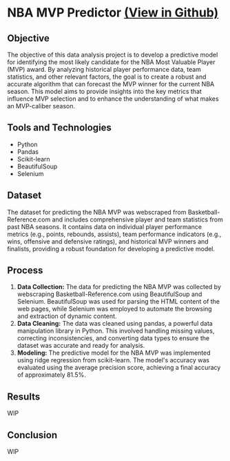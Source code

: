 # NBA MVP Predictor [(View in Github)](https://github.com/iantavarez/iantavarez.github.io/blob/main/project-nba-mvp-predictor/NBA%20MVP%20Predictor.ipynb)

## Objective
The objective of this data analysis project is to develop a predictive model for identifying the most likely candidate for the NBA Most Valuable Player (MVP) award. By analyzing historical player performance data, team statistics, and other relevant factors, the goal is to create a robust and accurate algorithm that can forecast the MVP winner for the current NBA season. This model aims to provide insights into the key metrics that influence MVP selection and to enhance the understanding of what makes an MVP-caliber season.

## Tools and Technologies 
- Python
- Pandas
- Scikit-learn
- BeautifulSoup
- Selenium

## Dataset
The dataset for predicting the NBA MVP was webscraped from Basketball-Reference.com and includes comprehensive player and team statistics from past NBA seasons. It contains data on individual player performance metrics (e.g., points, rebounds, assists), team performance indicators (e.g., wins, offensive and defensive ratings), and historical MVP winners and finalists, providing a robust foundation for developing a predictive model.

## Process
1. **Data Collection:** The data for predicting the NBA MVP was collected by webscraping Basketball-Reference.com using BeautifulSoup and Selenium. BeautifulSoup was used for parsing the HTML content of the web pages, while Selenium was employed to automate the browsing and extraction of dynamic content.
2. **Data Cleaning:** The data was cleaned using pandas, a powerful data manipulation library in Python. This involved handling missing values, correcting inconsistencies, and converting data types to ensure the dataset was accurate and ready for analysis.
3. **Modeling:** The predictive model for the NBA MVP was implemented using ridge regression from scikit-learn. The model's accuracy was evaluated using the average precision score, achieving a final accuracy of approximately 81.5%.

## Results
WIP

## Conclusion
WIP
